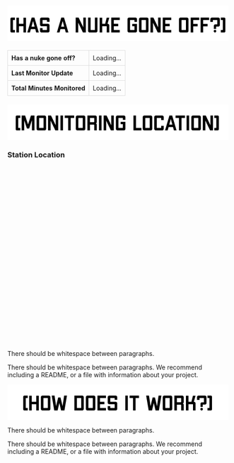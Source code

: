 <div>
<img src="./assets/img/current_status.png" alt="Current Status" style="float: left; margin-right: 10px;">
</div>

<div style="clear: both;"></div>

<table style="width: 100%; border-collapse: collapse; margin: 20px 0;">
  <tr>
    <th style="border: 1px solid #ddd; padding: 8px; text-align: left;">Has a nuke gone off?</th>
    <td id="nuke-status" style="border: 1px solid #ddd; padding: 8px;">Loading...</td>
  </tr>
  <tr>
    <th style="border: 1px solid #ddd; padding: 8px; text-align: left;">Last Monitor Update</th>
    <td id="last-update" style="border: 1px solid #ddd; padding: 8px;">Loading...</td>
  </tr>
  <tr>
    <th style="border: 1px solid #ddd; padding: 8px; text-align: left;">Total Minutes Monitored</th>
    <td id="total-minutes" style="border: 1px solid #ddd; padding: 8px;">Loading...</td>
  </tr>
</table>

<script>
fetch('https://raw.githubusercontent.com/bigcrimping/ned_json/main/events.json')
  .then(response => response.json())
  .then(data => {
    document.getElementById('nuke-status').textContent = data['nuke gone off?'];
    document.getElementById('last-update').textContent = data['last monitor upload date'];
    document.getElementById('total-minutes').textContent = data['total minutes monitored'];
  })
  .catch(error => {
    console.error('Error:', error);
    document.getElementById('nuke-status').textContent = 'Error loading data';
    document.getElementById('last-update').textContent = 'Error loading data';
    document.getElementById('total-minutes').textContent = 'Error loading data';
  });
</script>

<div>
<img src="./assets/img/monitoring_location.png" alt="Monitoring Location" style="float: left; margin-right: 10px;">
</div>

<div style="clear: both;"></div>

<h3>Station Location</h3>
<div id="map" style="height: 400px; width: 100%; margin: 10px 0;"></div>

<script src="https://unpkg.com/leaflet@1.9.4/dist/leaflet.js"></script>
<link rel="stylesheet" href="https://unpkg.com/leaflet@1.9.4/dist/leaflet.css" />

<script>
fetch('https://raw.githubusercontent.com/bigcrimping/ned_json/main/events.json')
  .then(response => response.json())
  .then(data => {
    // Initialize map
    const map = L.map('map').setView([data.lat, data.long], 13);
    L.tileLayer('https://{s}.tile.openstreetmap.org/{z}/{x}/{y}.png', {
      attribution: '© OpenStreetMap contributors'
    }).addTo(map);

    // Add marker
    L.marker([data.lat, data.long])
      .addTo(map)
      .bindPopup(`Station: ${data.station}<br>Last update: ${data['last monitor upload date']}`)
      .openPopup();
  })
  .catch(error => {
    console.error('Error:', error);
    document.getElementById('map').innerHTML = '<div style="color: #e74c3c; padding: 20px;">Error loading map</div>';
  });
</script>

There should be whitespace between paragraphs.

There should be whitespace between paragraphs. We recommend including a README, or a file with information about your project.

<div>
<img src="./assets/img/how_work.png" alt="How it Works" style="float: left; margin-right: 10px;">
</div>

<div style="clear: both;"></div>

There should be whitespace between paragraphs.

There should be whitespace between paragraphs. We recommend including a README, or a file with information about your project.

<style>
.site-title,
.site-description,
header > p,
header .header,
header .description,
header p,
header h1,
header .site-title,
header > h1,
header > .site-title {
  display: none !important;
}
</style>


